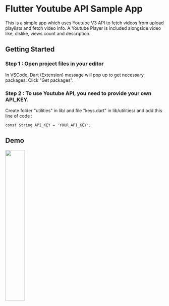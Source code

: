 # Flutter Youtube API Sample App

This is a simple app which uses Youtube V3 API to fetch videos from upload playlists and fetch video info. 
A Youtube Player is included alongside video like, dislike, views count and description.

## Getting Started

### Step 1 : Open project files in your editor 

In VSCode, Dart (Extension) message will pop up to get necessary packages. Click "Get packages".

### Step 2 : To use Youtube API, you need to provide your own API_KEY.

Create folder "utilities" in lib/ and file "keys.dart" in lib/utilities/ and add this line of code :

    const String API_KEY = 'YOUR_API_KEY';

## Demo

<img src="demo/demo.gif" width="35%"/>
